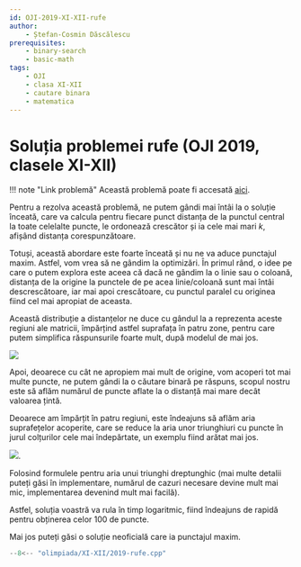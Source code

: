 ```yaml
---
id: OJI-2019-XI-XII-rufe
author:
    - Ștefan-Cosmin Dăscălescu
prerequisites:
    - binary-search
    - basic-math
tags:
    - OJI
    - clasa XI-XII
    - cautare binara
    - matematica
---
```


# Soluția problemei rufe (OJI 2019, clasele XI-XII)

!!! note "Link problemă"
    Această problemă poate fi accesată [aici](https://kilonova.ro/problems/21/).

Pentru a rezolva această problemă, ne putem gândi mai întâi la o soluție înceată,
care va calcula pentru fiecare punct distanța de la punctul central la toate
celelalte puncte, le ordonează crescător și ia cele mai mari $k$, afișând
distanța corespunzătoare.

Totuși, această abordare este foarte înceată și nu ne va aduce punctajul maxim.
Astfel, vom vrea să ne gândim la optimizări. În primul rând, o idee pe care o
putem explora este aceea că dacă ne gândim la o linie sau o coloană, distanța
de la origine la punctele de pe acea linie/coloană sunt mai întâi descrescătoare,
iar mai apoi crescătoare, cu punctul paralel cu originea fiind cel mai apropiat
de aceasta.

Această distribuție a distanțelor ne duce cu gândul la a reprezenta aceste
regiuni ale matricii, împărțind astfel suprafața în patru zone, pentru care putem
simplifica răspunsurile foarte mult, după modelul de mai jos.

![](../images/olimpiada/oji/2019-rufe-1.png)

Apoi, deoarece cu cât ne apropiem mai mult de origine, vom acoperi tot mai multe
puncte, ne putem gândi la o căutare binară pe răspuns, scopul nostru este să
aflăm numărul de puncte aflate la o distanță mai mare decât valoarea țintă.

Deoarece am împărțit în patru regiuni, este îndeajuns să aflăm aria
suprafețelor acoperite, care se reduce la aria unor triunghiuri cu puncte
în jurul colțurilor cele mai îndepărtate, un exemplu fiind arătat mai jos.

![](../images/olimpiada/oji/2019-rufe-2.png).

Folosind formulele pentru aria unui triunghi dreptunghic (mai multe detalii
puteți găsi în implementare, numărul de cazuri necesare devine mult mai mic,
implementarea devenind mult mai facilă).

Astfel, soluția voastră va rula în timp logaritmic, fiind îndeajuns de rapidă
pentru obținerea celor 100 de puncte.

Mai jos puteți găsi o soluție neoficială care ia punctajul maxim.

```cpp
--8<-- "olimpiada/XI-XII/2019-rufe.cpp"
```